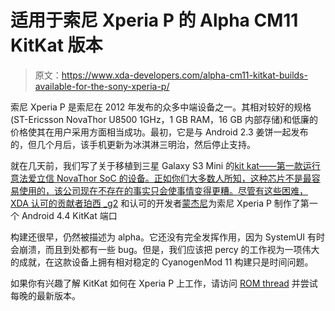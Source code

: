# 适用于索尼 Xperia P 的 Alpha CM11 KitKat 版本

> 原文：<https://www.xda-developers.com/alpha-cm11-kitkat-builds-available-for-the-sony-xperia-p/>

索尼 Xperia P 是索尼在 2012 年发布的众多中端设备之一。其相对较好的规格(ST-Ericsson NovaThor U8500 1GHz，1 GB RAM，16 GB 内部存储)和低廉的价格使其在用户采用方面相当成功。最初，它是与 Android 2.3 姜饼一起发布的，但几个月后，该手机更新为冰淇淋三明治，然后停止支持。

就在几天前，我们写了关于移植到三星 Galaxy S3 Mini 的[kit kat——第一款运行意法爱立信 NovaThor SoC 的设备。正如你们大多数人所知，这种芯片不是最容易使用的，该公司现在不存在的事实只会使事情变得更糟。尽管有这些困难，XDA 认可的贡献者](http://www.xda-developers.com/android/kitkat-conquers-novathor-early-cm11-for-the-galaxy-siii-mini/)[珀西 _g2](http://forum.xda-developers.com/member.php?u=4913184) 和认可的开发者[蒙杰尼](http://forum.xda-developers.com/member.php?u=4120742)为索尼 Xperia P 制作了第一个 Android 4.4 KitKat 端口

构建还很早，仍然被描述为 alpha。它还没有完全发挥作用，因为 SystemUI 有时会崩溃，而且到处都有一些 bug。但是，我们应该把 percy 的工作视为一项伟大的成就，在这款设备上拥有相对稳定的 CyanogenMod 11 构建只是时间问题。

如果你有兴趣了解 KitKat 如何在 Xperia P 上工作，请访问 [ROM thread](http://forum.xda-developers.com/showthread.php?t=2508319) 并尝试每晚的最新版本。